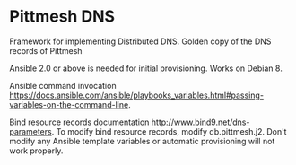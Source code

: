 # Pittmesh DNS
Framework for implementing Distributed DNS.
Golden copy of the DNS records of Pittmesh

Ansible 2.0 or above is needed for initial provisioning. 
Works on Debian 8.

Ansible command invocation https://docs.ansible.com/ansible/playbooks_variables.html#passing-variables-on-the-command-line.

Bind resource records documentation http://www.bind9.net/dns-parameters. To modify bind resource records, modify db.pittmesh.j2. Don't modify any Ansible template variables or automatic provisioning will not work properly.
